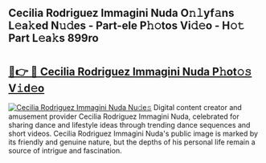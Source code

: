 ## Cecilia Rodriguez Immagini Nuda O𝚗𝚕yf𝚊ns L𝚎a𝚔ed N𝚞𝚍es - Part-ele P𝚑𝚘tos Vi𝚍𝚎o - H𝚘𝚝 Part L𝚎a𝚔s 899ro

# <h2><a href="http://kfcu9o.oniu.top/?m=Cecilia+Rodriguez+Immagini+Nuda">🔗👉 🔴 Cecilia Rodriguez Immagini Nuda P𝚑ot𝚘𝚜 V𝚒d𝚎o</a></h2>

[![Cecilia Rodriguez Immagini Nuda Nu𝚍e𝚜](https://i.imgur.com/0qMVB7G.gif)](http://kfcu9o.oniu.top/?m=Cecilia+Rodriguez+Immagini+Nuda)
Digital content creator and amusement provider Cecilia Rodriguez Immagini Nuda, celebrated for sharing dance and lifestyle ideas through trending dance sequences and short videos. Cecilia Rodriguez Immagini Nuda's public image is marked by its friendly and genuine nature, but the depths of his personal life remain a source of intrigue and fascination.  
